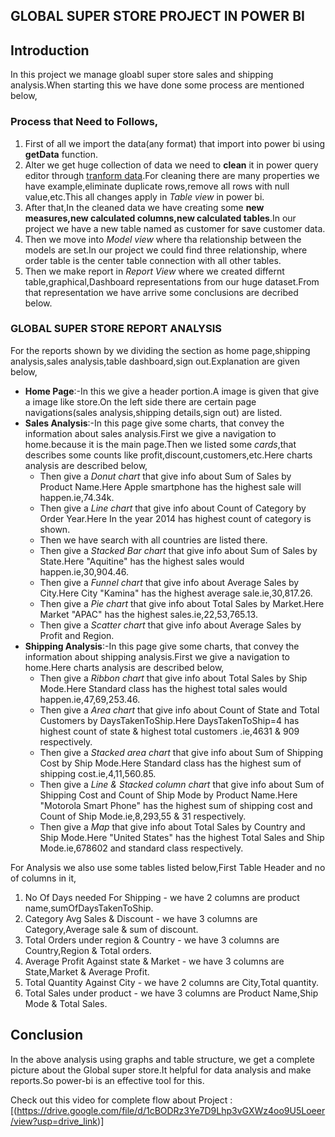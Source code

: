 
## GLOBAL SUPER STORE PROJECT IN POWER BI

## Introduction

<p>In this project we manage gloabl super store sales and shipping analysis.When starting this we have done some process are mentioned below,</p>

### Process that Need to Follows,
<ol>
<li>First of all we import the data(any format) that import into power bi using <b>getData</b> function.</li>
<li>Alter we get huge collection of data we need to <b>clean</b> it in power query editor through <u>tranform data</u>.For cleaning there are many properties we have example,eliminate duplicate rows,remove all rows with null value,etc.This all changes apply in <i>Table view</i> in power bi.</li>
<li>After that,In the cleaned data we have creating some <b>new measures,new calculated columns,new calculated tables</b>.In our project we have a new table named as customer for save customer data.</li>
<li>Then we move into <i>Model view</i> where tha relationship between the models are set.In our project we could find three relationship, where order table is the center table connection with all other tables.</li>
<li>Then we make report in <i>Report View</i> where we created differnt table,graphical,Dashboard representations from our huge dataset.From that representation we have arrive some conclusions are decribed below.</li>
</ol>

### GLOBAL SUPER STORE REPORT ANALYSIS
<p>For the reports shown by we dividing the section as home page,shipping analysis,sales analysis,table dashboard,sign out.Explanation are given below,</p>
<UL>
  <LI><b>Home Page</b>:-In this we give a header portion.A image is given that give a image like store.On the left side there are certain page navigations(sales analysis,shipping details,sign out) are listed.</LI>
  <li><b>Sales Analysis</b>:-In this page give some charts, that convey the information about sales analysis.First we give a navigation to home.because it is the main page.Then we listed some <i>cards</i>,that describes some counts like profit,discount,customers,etc.Here charts analysis are described below,
    <ul>
   <li>Then give a <i>Donut chart</i> that give info about Sum of Sales by Product Name.Here Apple smartphone has the highest sale will happen.ie,74.34k.</li>
         <li>Then give a <i>Line chart</i> that give info about Count of Category by Order Year.Here In the year 2014 has highest count of category is shown.</li>
         <li>Then we have search with all countries are listed there.</li>
         <li>Then give a <i>Stacked Bar chart</i> that give info about Sum of Sales by State.Here "Aquitine" has the highest sales would happen.ie,30,904.46.</li>
         <li>Then give a <i>Funnel chart</i> that give info about Average Sales by City.Here City "Kamina" has the highest average sale.ie,30,817.26.</li>
         <li>Then give a <i>Pie chart</i> that give info about Total Sales by Market.Here Market "APAC" has the highest sales.ie,22,53,765.13.</li>
         <li>Then give a <i>Scatter chart</i> that give info about Average Sales by Profit and Region.</li>
         </ul>
  </li>
<li><b>Shipping Analysis</b>:-In this page give some charts, that convey the information about shipping analysis.First we give a navigation to home.Here charts analysis are described below,
 <ul>
   <li>Then give a <i>Ribbon chart</i> that give info about Total Sales by Ship Mode.Here Standard class has the highest total sales would happen.ie,47,69,253.46.</li>
          <li>Then give a <i>Area chart</i> that give info about Count of State and Total Customers by DaysTakenToShip.Here DaysTakenToShip=4 has highest count of state & highest total customers .ie,4631 & 909 respectively.</li>
   <li>Then give a <i>Stacked area chart</i> that give info about Sum of Shipping Cost by Ship Mode.Here Standard class has the highest sum of shipping cost.ie,4,11,560.85.</li>
   <li>Then give a <i>Line & Stacked column chart</i> that give info about Sum of Shipping Cost and Count of Ship Mode by Product Name.Here "Motorola Smart Phone"  has the highest sum of shipping cost and Count of Ship Mode.ie,8,293,55 & 31 respectively.</li>
   <li>Then give a <i>Map</i> that give info about Total Sales by Country and Ship Mode.Here "United States" has the highest Total Sales and Ship Mode.ie,678602 and standard class respectively.</li>

  </ul>

     
</UL>

<p>For Analysis we also use some tables listed below,First Table Header and no of columns in it,</p>
<ol>
  <li>No Of Days needed For Shipping - we have 2 columns are product name,sumOfDaysTakenToShip. </li>
    <li>Category Avg Sales & Discount  - we have 3 columns are Category,Average sale & sum of discount. </li>
    <li>Total Orders under region & Country  - we have 3 columns are Country,Region & Total orders.</li>
        <li>Average Profit Against state & Market  - we have 3 columns are State,Market & Average Profit.</li>
        <li>Total Quantity Against City  - we have 2 columns are City,Total quantity.</li>
        <li>Total Sales under product  - we have 3 columns are Product Name,Ship Mode & Total Sales.</li>


</ol>

## Conclusion

<p>In the above analysis using graphs and table structure, we get a complete picture about the Global super store.It helpful for data analysis and make reports.So power-bi is an effective tool for this.</p>

Check out this video for complete flow about Project : [(https://drive.google.com/file/d/1cBODRz3Ye7D9Lhp3vGXWz4oo9U5Loeer/view?usp=drive_link)]
